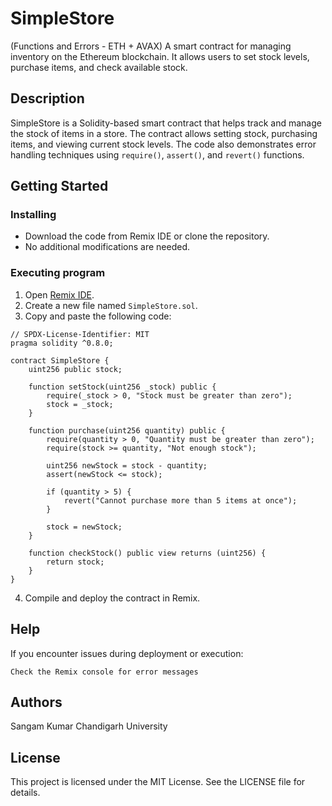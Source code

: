 # SimpleStore 
(Functions and Errors - ETH + AVAX)
A smart contract for managing inventory on the Ethereum blockchain. It allows users to set stock levels, purchase items, and check available stock.

## Description

SimpleStore is a Solidity-based smart contract that helps track and manage the stock of items in a store. The contract allows setting stock, purchasing items, and viewing current stock levels. The code also demonstrates error handling techniques using `require()`, `assert()`, and `revert()` functions.

## Getting Started

### Installing

* Download the code from Remix IDE or clone the repository.
* No additional modifications are needed.

### Executing program

1. Open [Remix IDE](https://remix.ethereum.org).
2. Create a new file named `SimpleStore.sol`.
3. Copy and paste the following code:

```solidity
// SPDX-License-Identifier: MIT
pragma solidity ^0.8.0;

contract SimpleStore {
    uint256 public stock;

    function setStock(uint256 _stock) public {
        require(_stock > 0, "Stock must be greater than zero");
        stock = _stock;
    }

    function purchase(uint256 quantity) public {
        require(quantity > 0, "Quantity must be greater than zero");
        require(stock >= quantity, "Not enough stock");

        uint256 newStock = stock - quantity;
        assert(newStock <= stock);

        if (quantity > 5) {
            revert("Cannot purchase more than 5 items at once");
        }

        stock = newStock;
    }

    function checkStock() public view returns (uint256) {
        return stock;
    }
}
```

4. Compile and deploy the contract in Remix.

## Help

If you encounter issues during deployment or execution:
```
Check the Remix console for error messages
```

## Authors

Sangam Kumar
Chandigarh University

## License

This project is licensed under the MIT License. See the LICENSE file for details.

